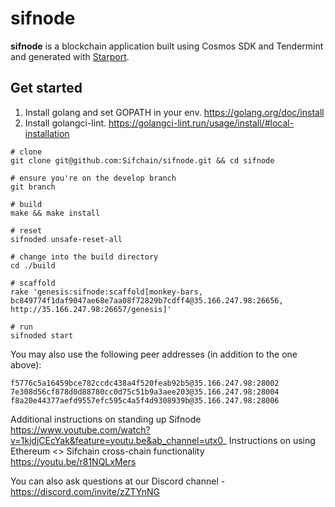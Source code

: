# sifnode

**sifnode** is a blockchain application built using Cosmos SDK and Tendermint and generated with [Starport](https://github.com/tendermint/starport).

## Get started

1. Install golang and set GOPATH in your env. https://golang.org/doc/install
2. Install golangci-lint. https://golangci-lint.run/usage/install/#local-installation

```
# clone
git clone git@github.com:Sifchain/sifnode.git && cd sifnode

# ensure you're on the develop branch
git branch

# build
make && make install

# reset
sifnoded unsafe-reset-all

# change into the build directory
cd ./build

# scaffold
rake 'genesis:sifnode:scaffold[monkey-bars, bc849774f1daf9047ae68e7aa08f72829b7cdff4@35.166.247.98:26656, http://35.166.247.98:26657/genesis]'

# run
sifnoded start
```

You may also use the following peer addresses (in addition to the one above):

```
f5776c5a16459bce782ccdc438a4f520feab92b5@35.166.247.98:28002
7e308d56cf878d0d88780cc0d75c51b9a3aee203@35.166.247.98:28004
f8a20e44377aefd9557efc595c4a5f4d9308939b@35.166.247.98:28006
```

Additional instructions on standing up Sifnode https://www.youtube.com/watch?v=1kjdjCEcYak&feature=youtu.be&ab_channel=utx0_
Instructions on using Ethereum <> Sifchain cross-chain functionality https://youtu.be/r81NQLxMers

You can also ask questions at our Discord channel - https://discord.com/invite/zZTYnNG
